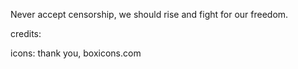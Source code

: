 Never accept censorship, we should rise and fight for our freedom.

credits:

icons: thank you, boxicons.com
